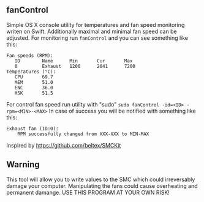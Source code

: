 fanControl
-------
Simple OS X console utility for temperatures and fan speed monitoring writen on Swift. Additionally maximal and minimal fan speed can be adjusted. 
For monitoring run `fanControl` and you can see something like this:
```
Fan speeds (RPM):
   ID        Name      Min       Cur       Max
   0         Exhaust   1200      2041      7200
Temperatures (°C):
   CPU       69.7
   MEM       51.0
   ENC       36.0
   HSK       51.5
```

For control fan speed run utility with "sudo" `sudo fanControl -id=<ID> -rpm=<MIN>-<MAX>`
In case of success you will be notified with something like this:
```
Exhaust fan (ID:0):
    RPM successfully changed from XXX-XXX to MIN-MAX
```
Inspired by https://github.com/beltex/SMCKit

Warning
-------
This tool will allow you to write values to the SMC which could irreversably damage your
computer.  Manipulating the fans could cause overheating and permanent damange.  USE THIS
PROGRAM AT YOUR OWN RISK! 
